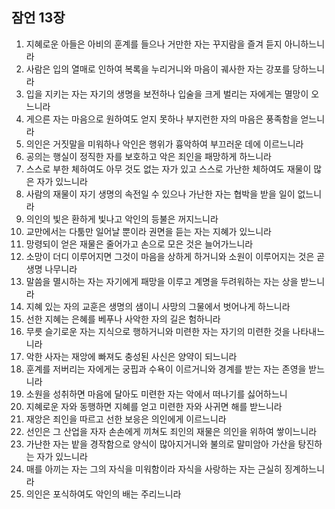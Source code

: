 ## 잠언 13장

1. 지혜로운 아들은 아비의 훈계를 들으나 거만한 자는 꾸지람을 즐겨 듣지 아니하느니라
2. 사람은 입의 열매로 인하여 복록을 누리거니와 마음이 궤사한 자는 강포를 당하느니라
3. 입을 지키는 자는 자기의 생명을 보전하나 입술을 크게 벌리는 자에게는 멸망이 오느니라
4. 게으른 자는 마음으로 원하여도 얻지 못하나 부지런한 자의 마음은 풍족함을 얻느니라
5. 의인은 거짓말을 미워하나 악인은 행위가 흉악하여 부끄러운 데에 이르느니라
6. 공의는 행실이 정직한 자를 보호하고 악은 죄인을 패망하게 하느니라
7. 스스로 부한 체하여도 아무 것도 없는 자가 있고 스스로 가난한 체하여도 재물이 많은 자가 있느니라
8. 사람의 재물이 자기 생명의 속전일 수 있으나 가난한 자는 협박을 받을 일이 없느니라
9. 의인의 빛은 환하게 빛나고 악인의 등불은 꺼지느니라
10. 교만에서는 다툼만 일어날 뿐이라 권면을 듣는 자는 지혜가 있느니라
11. 망령되이 얻은 재물은 줄어가고 손으로 모은 것은 늘어가느니라
12. 소망이 더디 이루어지면 그것이 마음을 상하게 하거니와 소원이 이루어지는 것은 곧 생명 나무니라
13. 말씀을 멸시하는 자는 자기에게 패망을 이루고 계명을 두려워하는 자는 상을 받느니라
14. 지혜 있는 자의 교훈은 생명의 샘이니 사망의 그물에서 벗어나게 하느니라
15. 선한 지혜는 은혜를 베푸나 사악한 자의 길은 험하니라
16. 무릇 슬기로운 자는 지식으로 행하거니와 미련한 자는 자기의 미련한 것을 나타내느니라
17. 악한 사자는 재앙에 빠져도 충성된 사신은 양약이 되느니라
18. 훈계를 저버리는 자에게는 궁핍과 수욕이 이르거니와 경계를 받는 자는 존영을 받느니라
19. 소원을 성취하면 마음에 달아도 미련한 자는 악에서 떠나기를 싫어하느니
20. 지혜로운 자와 동행하면 지혜를 얻고 미련한 자와 사귀면 해를 받느니라
21. 재앙은 죄인을 따르고 선한 보응은 의인에게 이르느니라
22. 선인은 그 산업을 자자 손손에게 끼쳐도 죄인의 재물은 의인을 위하여 쌓이느니라
23. 가난한 자는 밭을 경작함으로 양식이 많아지거니와 불의로 말미암아 가산을 탕진하는 자가 있느니라
24. 매를 아끼는 자는 그의 자식을 미워함이라 자식을 사랑하는 자는 근실히 징계하느니라
25. 의인은 포식하여도 악인의 배는 주리느니라